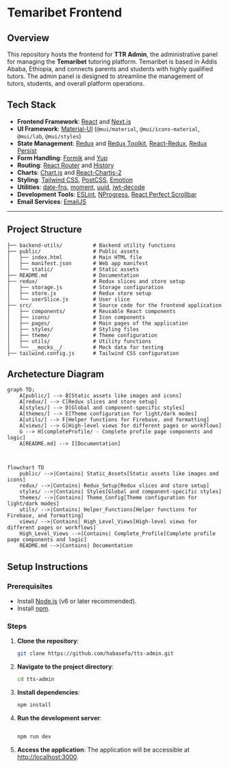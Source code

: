 # Temaribet Frontend

## Overview

This repository hosts the frontend for **TTR Admin**, the administrative panel for managing the **Temaribet** tutoring platform. Temaribet is based in Addis Ababa, Ethiopia, and connects parents and students with highly qualified tutors. The admin panel is designed to streamline the management of tutors, students, and overall platform operations.

<!-- ### Homepage

Below is a screenshot of the homepage of Temaribet:

![Homepage Screenshot](./public/home_page_screenshot_2.png) -->

## Tech Stack

- **Frontend Framework**: [React](https://reactjs.org/) and [Next.js](https://nextjs.org/)
- **UI Framework**: [Material-UI](https://mui.com/) (`@mui/material`, `@mui/icons-material`, `@mui/lab`, `@mui/styles`)
- **State Management**: [Redux](https://redux.js.org/) and [Redux Toolkit](https://redux-toolkit.js.org/), [React-Redux](https://react-redux.js.org/), [Redux Persist](https://github.com/rt2zz/redux-persist)
- **Form Handling**: [Formik](https://formik.org/) and [Yup](https://github.com/jquense/yup)
- **Routing**: [React Router](https://reactrouter.com/) and [History](https://github.com/ReactTraining/history)
- **Charts**: [Chart.js](https://www.chartjs.org/) and [React-Chartjs-2](https://github.com/reactchartjs/react-chart.js)
- **Styling**: [Tailwind CSS](https://tailwindcss.com/), [PostCSS](https://postcss.org/), [Emotion](https://emotion.sh/docs/introduction)
- **Utilities**: [date-fns](https://date-fns.org/), [moment](https://momentjs.com/), [uuid](https://github.com/uuidjs/uuid), [jwt-decode](https://github.com/jwt-decode/jwt-decode)
- **Development Tools**: [ESLint](https://eslint.org/), [NProgress](https://github.com/rstacruz/nprogress), [React Perfect Scrollbar](https://github.com/utsuboco/react-perfect-scrollbar)
- **Email Services**: [EmailJS](https://www.emailjs.com/)

---

## Project Structure

```plaintext
├── backend-utils/          # Backend utility functions
├── public/                 # Public assets
│   ├── index.html          # Main HTML file
│   ├── manifest.json       # Web app manifest
│   └── static/             # Static assets
├── README.md               # Documentation
├── redux/                  # Redux slices and store setup
│   ├── storage.js          # Storage configuration
│   ├── store.js            # Redux store setup
│   └── userSlice.js        # User slice
├── src/                    # Source code for the frontend application
│   ├── components/         # Reusable React components
│   ├── icons/              # Icon components
│   ├── pages/              # Main pages of the application
│   ├── styles/             # Styling files
│   ├── theme/              # Theme configuration
│   ├── utils/              # Utility functions
│   └── __mocks__/          # Mock data for testing
├── tailwind.config.js      # Tailwind CSS configuration
```

## Archetecture Diagram

```mermaid
graph TD;
    A[public/] --> B[Static assets like images and icons]
    A[redux/] --> C[Redux slices and store setup]
    A[styles/] --> D[Global and component-specific styles]
    A[themes/] --> E[Theme configuration for light/dark modes]
    A[utils/] --> F[Helper functions for Firebase, and formatting]
    A[views/] --> G[High-level views for different pages or workflows]
    G --> H[completeProfile/ - Complete profile page components and logic]
    A[README.md] --> I[Documentation]



flowchart TD
    public/ -->|Contains| Static_Assets[Static assets like images and icons]
    redux/ -->|Contains| Redux_Setup[Redux slices and store setup]
    styles/ -->|Contains| Styles[Global and component-specific styles]
    themes/ -->|Contains| Theme_Config[Theme configuration for light/dark modes]
    utils/ -->|Contains| Helper_Functions[Helper functions for Firebase, and formatting]
    views/ -->|Contains| High_Level_Views[High-level views for different pages or workflows]
    High_Level_Views -->|Contains| Complete_Profile[Complete profile page components and logic]
    README.md -->|Contains| Documentation

```

## Setup Instructions

### Prerequisites

- Install [Node.js](https://nodejs.org/) (v6 or later recommended).
- Install [npm](https://www.npmjs.com/).

### Steps

1. **Clone the repository**:

   ```bash
   git clone https://github.com/habasefa/tts-admin.git
   ```

2. **Navigate to the project directory**:

   ```bash
   cd tts-admin
   ```

3. **Install dependencies**:
   ```bash
   npm install
   ```
4. **Run the development server**:

   ```bash

   npm run dev
   ```

5. **Access the application**:
   The application will be accessible at [http://localhost:3000](http://localhost:3000).

```

```
